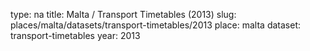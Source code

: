 type: na
title: Malta / Transport Timetables (2013)
slug: places/malta/datasets/transport-timetables/2013
place: malta
dataset: transport-timetables
year: 2013
